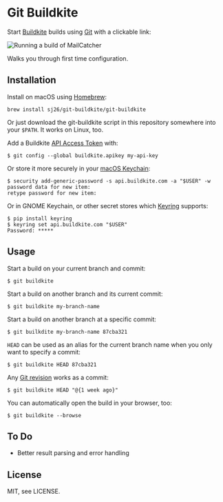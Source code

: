 # Git Buildkite

Start [Buildkite](https://buildkite.com) builds using [Git](https://git-scm.com) with a clickable link:

![Running a build of MailCatcher](https://cloud.githubusercontent.com/assets/14028/3793323/c2ce4b52-1b93-11e4-9777-3e7b52ef688f.png)

Walks you through first time configuration.

## Installation

Install on macOS using [Homebrew](https://brew.sh/):

```
brew install sj26/git-buildkite/git-buildkite
```

Or just download the git-buildkite script in this repository somewhere into your `$PATH`. It works on Linux, too.

Add a Buildkite [API Access Token](https://buildkite.com/user/api-access-tokens) with:

```
$ git config --global buildkite.apikey my-api-key
```

Or store it more securely in your [macOS Keychain](https://developer.apple.com/legacy/library/documentation/Darwin/Reference/ManPages/man1/security.1.html):

```
$ security add-generic-password -s api.buildkite.com -a "$USER" -w
password data for new item:
retype password for new item:
```

Or in GNOME Keychain, or other secret stores which [Keyring](https://pypi.python.org/pypi/keyring) supports:

```
$ pip install keyring
$ keyring set api.buildkite.com "$USER"
Password: *****
```

## Usage

Start a build on your current branch and commit:

```
$ git buildkite
```

Start a build on another branch and its current commit:

```
$ git buildkite my-branch-name
```

Start a build on another branch at a specific commit:

```
$ git builkdite my-branch-name 87cba321
```

`HEAD` can be used as an alias for the current branch name when you only want to specify a commit:

```
$ git buildkite HEAD 87cba321
```

Any [Git revision](https://git-scm.com/docs/gitrevisions) works as a commit:

```
$ git buildkite HEAD "@{1 week ago}"
```

You can automatically open the build in your browser, too:

```
$ git buildkite --browse
```

## To Do

 * Better result parsing and error handling

## License

MIT, see LICENSE.
